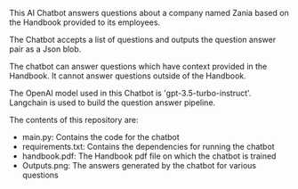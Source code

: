 This AI Chatbot answers questions about a company named Zania based on the Handbook provided to its employees.

The Chatbot accepts a list of questions and outputs the question answer pair as a Json blob.

The chatbot can answer questions which have context provided in the Handbook. It cannot answer questions outside of the Handbook.

The OpenAI model used in this Chatbot is 'gpt-3.5-turbo-instruct'. Langchain is used to build the question answer pipeline.

The contents of this repository are:
* main.py: Contains the code for the chatbot
* requirements.txt: Contains the dependencies for running the chatbot
* handbook.pdf: The Handbook pdf file on which the chatbot is trained
* Outputs.png: The answers generated by the chatbot for various questions
